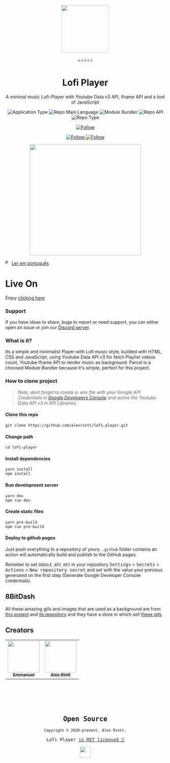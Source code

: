 <p align="center">
  <img src="/public/favicon.png" width="150" />
</p>
<p align="center">⭐⭐⭐⭐⭐</p>
<h1 align="center">Lofi Player</h1>
<p align="center">A minimal music Lofi-Player with Youtube Data v3 API, Iframe API and a loot of JavaScript</p>
<p align="center">
  <img  src="https://img.shields.io/badge/application-music_player-blue" alt="Application Type" />
  <img  src="https://img.shields.io/badge/language-javascript-yellow" alt="Repo Main Language" />
  <img  src="https://img.shields.io/badge/bundler-parcel-blueviolet" alt="Module Bundler" />
  <img  src="https://img.shields.io/badge/api-youtube_iframe_google-success" alt="Repo API" />
  <img  src="https://img.shields.io/badge/type-project-green" alt="Repo Type" />
</p>

<p align="center">
  <a href="https://www.linkedin.com/in/alexrintt" target="_blank">
    <img src="https://img.shields.io/twitter/url?label=Connect%20%40alexrintt&logo=linkedin&url=https%3A%2F%2Fwww.twitter.com%2Falexrintt%2F" alt="Follow" />
  </a>
</p>
<p align="center">
  <a href="https://www.instagram.com/manno_eu/" target="_blank">
    <img src="https://img.shields.io/twitter/url?label=Follow%20%40Emmanuel&logo=instagram&url=https%3A%2F%2Fwww.instagram.com%2Fmanno_eu%2F" alt="Follow" />
  </a>
  <a href="https://www.linkedin.com/in/emmanuel-messias-535621127/" target="_blank">
    <img src="https://img.shields.io/twitter/url?label=Connect%20%40Emmanuel&logo=linkedin&url=https%3A%2F%2Fwww.twitter.com%2Falexrintt%2F" alt="Follow" />
  </a>
</p>

<p align="center">
  <img src="./docs/lofi-player.gif" width="350">
</p>

<p>
  <img src="./docs/pt-br.png" alt="Portuguese" height="16">
  <a href="https://github.com/alexrintt/lofi-player/blob/master/README-ptbr.md">Ler em português</a>
</p>

# Live On

Enjoy [clicking here](https://alexrintt.github.io/lofi-player/)

### Support

If you have ideas to share, bugs to report or need support, you can either open an issue or join our [Discord server](https://discord.gg/86GDERXZNS).

### What is it?

Its a simple and minimalist Player with Lofi music style, builded with HTML, CSS and JavaScript, using Youtube Data API v3 for fetch Playlist videos count, Youtube Iframe API to render music as background. Parcel is a choosed Module Bundler because it's simple, perfect for this project.

### How to clone project

> _Note, dont forget to create a .env file with your Google API Credentials
> in [Google Developers Console](https://console.developers.google.com/apis/dashboard) and active the Youtube Data API v3 in API Libraries._

#### Clone this repo

```
git clone https://github.com/alexrintt/lofi-player.git
```

#### Change path

```
cd lofi-player
```

#### Install dependencies

```
yarn install
npm install
```

#### Run development server

```
yarn dev
npm run dev
```

#### Create static files

```
yarn pre-build
npm run pre-build
```

#### Deploy to github pages

Just push everything to a repository of yours. `.github` folder contains an action will automatically build and publish to the GitHub pages.

Remeber to set `GOOGLE_API_KEY` in your repository <kbd>Settings</kbd> > <kbd>Secrets</kbd> > <kbd>Actions</kbd> > <kbd>New repository secret</kbd> and set with the value your previous generated on the first step (Generate Google Developer Console credentials).

## 8BitDash

All these amazing gifs and images that are used as a background are from [this project](http://www.8bitdash.com/) and [its repository](https://github.com/andumorie/8bitdash.github.io/) and they have a store in which sell [these gifs](https://8bitdash.threadless.com/).

## Creators

<table>
  <tr>
    <td align="center">
      <a href="https://github.com/mannoeu">
        <img src="https://avatars0.githubusercontent.com/u/53797821?s=460&v=4" width="100px;" alt=""/><br />
       <sub><b>Emmanuel</b></sub>
      </a>
    </td>
    <td align="center">
      <a href="https://github.com/alexrintt">
        <img src="https://avatars2.githubusercontent.com/u/51419598?s=400&v=4" width="100px;" alt=""/><br />
       <sub><b>Alex Rintt</b></sub>
      </a>
    </td>
 </table>

<br>
<br>
<br>
<br>

<samp>

<h2 align="center">
  Open Source
</h2>
<p align="center">
  <sub>Copyright © 2020-present, Alex Rintt.</sub>
</p>
<p align="center">Lofi Player <a href="https://github.com/alexrintt/lofi-player/blob/master/LICENSE.md">is MIT licensed 💖</a></p>
<p align="center">
  <img src="/public/favicon.png" width="35" />
</p>
  
</samp>
